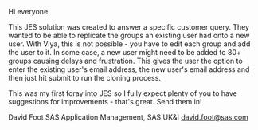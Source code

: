 Hi everyone

This JES solution was created to answer a specific customer query. They wanted to be able to replicate the groups an existing user had onto a new user. With Viya, 
this is not possible - you have to edit each group and add the user to it. In some case, a new user might need to be added to 80+ groups causing delays and 
frustration. This gives the user the option to enter the existing user's email address, the new user's email address and then just hit submit to run the cloning
process.

This was my first foray into JES so I fully expect plenty of you to have suggestions for improvements - that's great. Send them in!

David Foot
SAS Application Management, SAS UK&I
david.foot@sas.com
